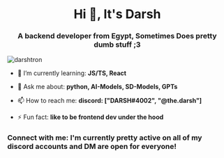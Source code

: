<h1 align="center">Hi 👋, It's Darsh</h1>
<h3 align="center">A backend developer from Egypt, Sometimes Does pretty dumb stuff ;3</h3>

<p align="left"> <img src="https://komarev.com/ghpvc/?username=darshtron&label=Profile%20views&color=0e75b6&style=flat" alt="darshtron" /> </p>

- 🌱 I’m currently learning: **JS/TS, React**

- 💬 Ask me about: **python, AI-Models, SD-Models, GPTs**

- 📫 How to reach me: **discord: ["DARSH#4002", "@the.darsh"]**

- ⚡ Fun fact: **like to be frontend dev under the hood**

<h3 align="left">Connect with me: I'm currently pretty active on all of my discord accounts and DM are open for everyone!</h3>
<p align="left">
</p>

